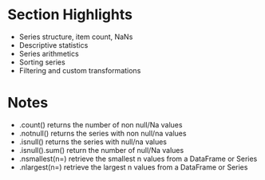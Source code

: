 # Section Highlights

- Series structure, item count, NaNs
- Descriptive statistics
- Series arithmetics
- Sorting series
- Filtering and custom transformations

# Notes

- .count() returns the number of non null/Na values
- .notnull() returns the series with non null/na values
- .isnull() returns the series with null/na values
- .isnull().sum() return the number of null/Na values
- .nsmallest(n=) retrieve the smallest n values from a DataFrame or Series
- .nlargest(n=) retrieve the largest n values from a DataFrame or Series
